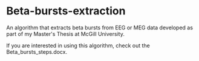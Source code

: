 # Beta-bursts-extraction
An algorithm that extracts beta bursts from EEG or MEG data developed as part of my Master's Thesis at McGill University.

If you are interested in using this algorithm, check out the Beta_bursts_steps.docx.

